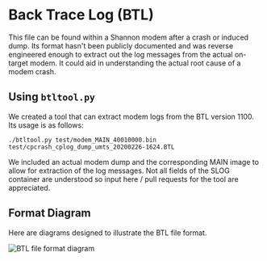 # Back Trace Log (BTL)
This file can be found within a Shannon modem after a crash or induced dump. Its format hasn't been publicly documented and was reverse engineered enough to extract out the log messages from the actual on-target modem. It could aid in understanding the actual root cause of a modem crash.

## Using `btltool.py`

We created a tool that can extract modem logs from the BTL version 1100. Its usage is as follows:

```
./btltool.py test/modem_MAIN_40010000.bin test/cpcrash_cplog_dump_umts_20200226-1624.BTL
```

We included an actual modem dump and the corresponding MAIN image to allow for extraction of the log messages.
Not all fields of the SLOG container are understood so input here / pull requests for the tool are appreciated.

## Format Diagram
Here are diagrams designed to illustrate the BTL file format.

![BTL file format diagram](img/btl-file-format.png?raw=true)
